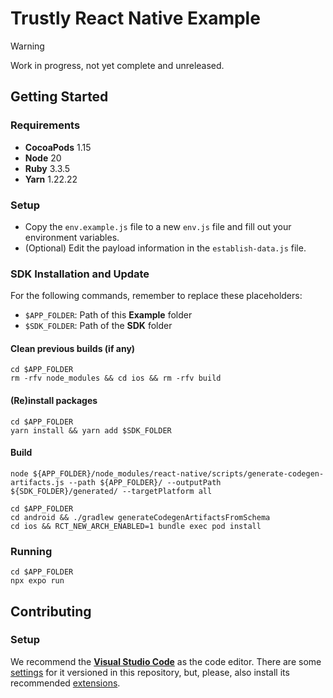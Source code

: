 # Trustly React Native Example

> [!WARNING]  
> Work in progress, not yet complete and unreleased.

## Getting Started

### Requirements

- **CocoaPods** 1.15
- **Node** 20
- **Ruby** 3.3.5
- **Yarn** 1.22.22

### Setup

- Copy the `env.example.js` file to a new `env.js` file and fill out your environment variables.
- (Optional) Edit the payload information in the `establish-data.js` file.

### SDK Installation and Update

For the following commands, remember to replace these placeholders:

- `$APP_FOLDER`: Path of this **Example** folder
- `$SDK_FOLDER`: Path of the **SDK** folder

#### Clean previous builds (if any)

```shell
cd $APP_FOLDER
rm -rfv node_modules && cd ios && rm -rfv build
```

#### (Re)install packages

```shell
cd $APP_FOLDER
yarn install && yarn add $SDK_FOLDER
```

#### Build

```shell
node ${APP_FOLDER}/node_modules/react-native/scripts/generate-codegen-artifacts.js --path ${APP_FOLDER}/ --outputPath ${SDK_FOLDER}/generated/ --targetPlatform all

cd $APP_FOLDER
cd android && ./gradlew generateCodegenArtifactsFromSchema
cd ios && RCT_NEW_ARCH_ENABLED=1 bundle exec pod install
```

### Running

```shell
cd $APP_FOLDER
npx expo run
```

## Contributing

### Setup

We recommend the [**Visual Studio Code**](https://code.visualstudio.com/) as the code editor. There are some [settings](.vscode/settings.json) for it versioned in this repository, but, please, also install its recommended [extensions](.vscode/extensions.json).
